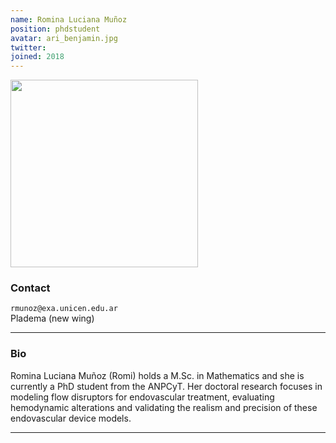 ```yaml
---
name: Romina Luciana Muñoz
position: phdstudent
avatar: ari_benjamin.jpg
twitter:
joined: 2018
---
```


<img width="300" src="{{site.baseurl}}/images/people/{{page.avatar}}" data-action="zoom">

### Contact

<i class="fa fa-envelope-o"></i>  `rmunoz@exa.unicen.edu.ar `<br>
<i class="fa fa-building"></i> Pladema (new wing) <br>

<hr>

### Bio

Romina Luciana Muñoz (Romi) holds a M.Sc. in Mathematics and she is currently a PhD student from the ANPCyT. Her doctoral research focuses in modeling flow disruptors for endovascular treatment, evaluating hemodynamic alterations and validating the realism and precision of these endovascular device models. 

<hr>
